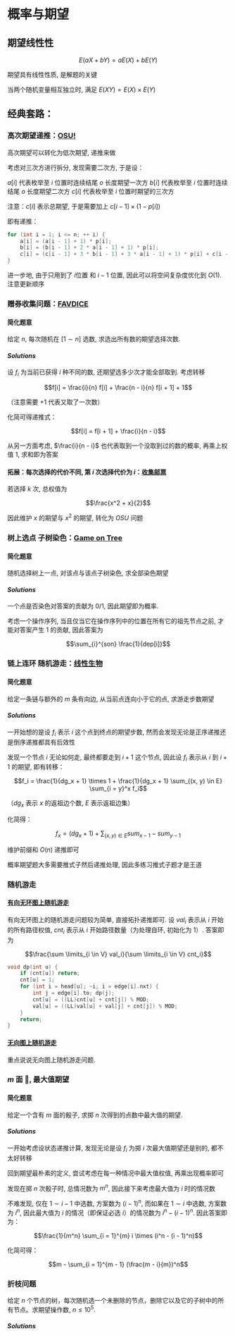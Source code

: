 # 概率与期望

## 期望线性性

$$E(aX + bY) = a E(X) + b E(Y)$$

期望具有线性性质, 是解题的关键

当两个随机变量相互独立时, 满足 $E(XY) = E(X) \times E(Y)$


## 经典套路：

### 高次期望递推：[OSU!](https://www.luogu.com.cn/problem/P1654)

高次期望可以转化为低次期望, 递推来做

考虑对三次方进行拆分, 发现需要二次方, 于是设：

$a[i]$ 代表枚举至 $i$ 位置时连续结尾 $o$ 长度期望一次方
$b[i]$ 代表枚举至 $i$ 位置时连续结尾 $o$ 长度期望二次方
$c[i]$ 代表枚举至 $i$ 位置时期望的三次方

注意：$c[i]$ 表示总期望, 于是需要加上 $c[i - 1] \times (1 - p[i])$

即有递推：

```cpp
for (int i = 1; i <= n; ++ i) {
    a[i] = (a[i - 1] + 1) * p[i];
    b[i] = (b[i - 1] + 2 * a[i - 1] + 1) * p[i];
    c[i] = (c[i - 1] + 3 * b[i - 1] + 3 * a[i - 1] + 1) * p[i] + c[i - 1] * (1 - p[i]);
}
```

进一步地, 由于只用到了 $i$位置 和 $i - 1$ 位置, 因此可以将空间复杂度优化到 $O(1)$. 注意更新顺序

### 赠券收集问题：[FAVDICE](https://www.luogu.com.cn/problem/SP1026)

#### 简化题意

给定 $n$, 每次随机在 $[1 \sim n]$ 选数, 求选出所有数的期望选择次数. 

#### $Solutions$

设 $f_i$ 为当前已获得 $i$ 种不同的数, 还期望选多少次才能全部取到. 考虑转移

$$f[i] = \frac{i}{n} f[i] + \frac{n - i}{n} f[i + 1] + 1$$

（注意需要 $+ 1$ 代表又取了一次数）

化简可得递推式：

$$f[i] = f[i + 1] + \frac{i}{n - i}$$

从另一方面考虑, $\frac{i}{n - i}$ 也代表取到一个没取到过的数的概率, 再乘上权值 $1$, 求和即为答案

#### 拓展：每次选择的代价不同, 第 $i$ 次选择代价为 $i$：[收集邮票](https://www.luogu.com.cn/problem/P4550)

若选择 $k$ 次, 总权值为 

$$\frac{x^2 + x}{2}$$

因此维护 $x$ 的期望与 $x^2$ 的期望, 转化为 $OSU$ 问题

### 树上选点 子树染色：[Game on Tree](http://codeforces.com/problemset/problem/280/C)

#### 简化题意

随机选择树上一点, 对该点与该点子树染色, 求全部染色期望

#### $Solutions$ 

一个点是否染色对答案的贡献为 $0 / 1$, 因此期望即为概率. 

考虑一个操作序列, 当且仅当它在操作序列中的位置在所有它的祖先节点之前, 才能对答案产生 $1$ 的贡献, 因此答案为 

$$\sum_{i}^{son} \frac{1}{dep[i]}$$

### 链上连环 随机游走：[线性生物](https://www.luogu.com.cn/problem/P6835)

#### 简化题意

给定一条链与额外的 $m$ 条有向边, 从当前点连向小于它的点, 求游走步数期望

#### $Solutions$ 

一开始想的是设 $f_i$ 表示 $i$ 这个点到终点的期望步数, 然而会发现无论是正序递推还是倒序递推都具有后效性

发现一个节点 $i$ 无论如何走, 最终都要走到 $i + 1$ 这个节点, 因此设 $f_i$ 表示从 $i$ 到 $i + 1$ 的期望, 即有转移：

$$f_i = \frac{1}{dg_x + 1} \times 1 + \frac{1}{dg_x + 1} \sum_{(x, y) \in E} \sum_{i = y}^x f_i$$

（$dg_x$ 表示 $x$ 的返祖边个数, $E$ 表示返祖边集）

化简得：

$$f_x = (dg_x + 1) + \sum_{(x, y) \in E} sum_{x - 1} - sum_{y - 1}$$

维护前缀和 $O(n)$ 递推即可

概率期望题大多需要推式子然后递推处理, 因此多练习推式子题才是王道

### 随机游走

#### [有向无环图上随机游走](https://www.luogu.com.cn/problem/P4316)

有向无环图上的随机游走问题较为简单, 直接拓扑递推即可. 设 $val_i$ 表示从 $i$ 开始的所有路径权值, $cnt_i$ 表示从 $i$ 开始路径数量（为处理自环, 初始化为 $1$）. 答案即为 

$$\frac{\sum \limits_{i \in V} val_i}{\sum \limits_{i \in V} cnt_i}$$

```cpp
void dp(int u) {
	if (cnt[u]) return;
	cnt[u] = 1;
	for (int i = head[u]; ~i; i = edge[i].nxt) {
		int j = edge[i].to; dp(j);
		cnt[u] = ((LL)cnt[u] + cnt[j]) % MOD;
		val[u] = ((LL)val[u] + val[j] + cnt[j]) % MOD;
	}
	return;
}
```

#### [无向图上随机游走](https://www.luogu.com.cn/problem/P3232)

重点说说无向图上随机游走问题. 

### $m$ 面 🎲, 最大值期望

#### 简化题意

给定一个含有 $m$ 面的骰子, 求掷 $n$ 次得到的点数中最大值的期望. 

#### $Solutions$

一开始考虑设状态递推计算, 发现无论是设 $f_i$ 为掷 $i$ 次最大值期望还是别的, 都不太好转移

回到期望最朴素的定义, 尝试考虑在每一种情况中最大值权值, 再乘出现概率即可

发现在掷 $n$ 次骰子时, 总情况数为 $m^n$, 因此接下来考虑最大值为 $i$ 时的情况数

不难发现, 仅在 $1 \sim i - 1$ 中选数, 方案数为 $(i - 1)^n$, 而如果在 $1 \sim i$ 中选数, 方案数为 $i^n$, 因此最大值为 $i$ 的情况（即保证必选 $i$）的情况数为 $i^n - (i - 1)^n$. 因此答案即为：

$$\frac{1}{m^n} \sum_{i = 1}^{m} i \times (i^n - (i - 1)^n)$$

化简可得：

$$m - \sum_{i = 1}^{m - 1} (\frac{m - i}{m})^n$$

### 折枝问题

给定 $n$ 个节点的树，每次随机选一个未删除的节点，删除它以及它的子树中的所有节点。求期望操作数, $n \le 10^5$. 

#### $Solutions$

